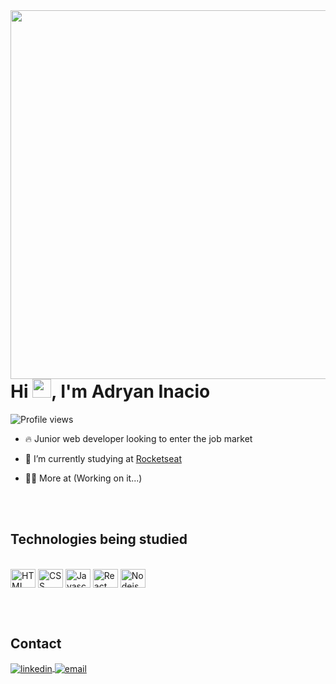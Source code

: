 <img align="right" height="590em" src="https://raw.githubusercontent.com/gist/Adryan-Inacio/a07f96efcf52a6fe7454ba9eb54686ea/raw/e17d7b57413f0cc111acd6abdb0f7a3774d5ff9c/githubcard.svg"/>
<h1 align="left">Hi <img src="https://raw.githubusercontent.com/kaueMarques/kaueMarques/master/hi.gif" height="30px">, I'm Adryan Inacio</h1>
<p align="left"> <img src="https://komarev.com/ghpvc/?username=adryan-inacio&color=yellow" alt="Profile views" /> </p>

- 🔥 Junior web developer looking to enter the job market 

- 🔭 I’m currently studying at [Rocketseat](https://github.com/Rocketseat)

- 👨‍💻 More at (Working on it...) <!-- [nome do site aqui](link do site aqui) -->

<br><br>

## Technologies being studied
<p style="display: inline_block"><br>
  <img align="center" alt="HTML" height="30" width="40" src="https://cdn.jsdelivr.net/gh/devicons/devicon/icons/html5/html5-original.svg">
  <img align="center" alt="CSS" height="30" width="40" src="https://cdn.jsdelivr.net/gh/devicons/devicon/icons/css3/css3-original.svg">
  <img align="center" alt="Javascript" height="30" width="40" src="https://cdn.jsdelivr.net/gh/devicons/devicon/icons/javascript/javascript-original.svg">
  <img align="center" alt="React" height="30" width="40" src="https://cdn.jsdelivr.net/gh/devicons/devicon/icons/react/react-original-wordmark.svg">
  <img align="center" alt="Nodejs" height="30" width="40" src="https://cdn.jsdelivr.net/gh/devicons/devicon/icons/nodejs/nodejs-original.svg" />
</p>

<br><br>

## Contact

<p>
  <a href="https://www.linkedin.com/in/adryan-inacio-5b2168228/" target="_blank">
  <img align="center" src="https://img.shields.io/badge/-adryan_inacio-05122A?style=flat&logo=linkedin" alt="linkedin"/>
</a>
  <a href="https://linkedin.com/in/maykbrito" target="_blank">
  <img align="center" src="https://img.shields.io/badge/-adryan_inacio-05122A?style=flat&logo=gmail" alt="email"/>
</a>


<!--### Hi there 👋


**Adryan-Inacio/Adryan-Inacio** is a ✨ _special_ ✨ repository because its `README.md` (this file) appears on your GitHub profile.

Here are some ideas to get you started:

- 🔭 I’m currently working on ...
- 🌱 I’m currently learning ...
- 👯 I’m looking to collaborate on ...
- 🤔 I’m looking for help with ...
- 💬 Ask me about ...
- 📫 How to reach me: ...
- 😄 Pronouns: ...
- ⚡ Fun fact: ...
-->
